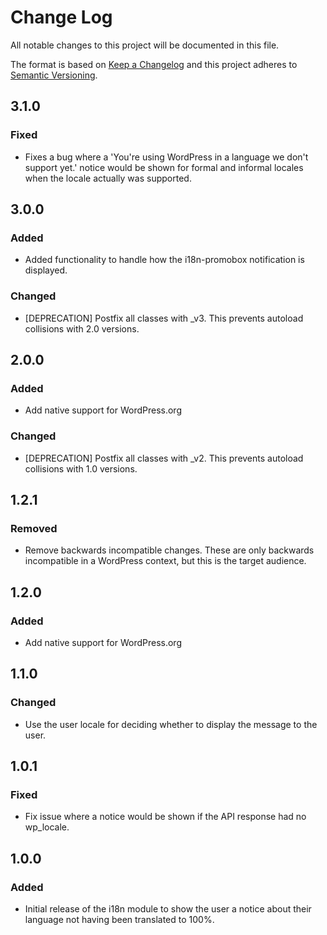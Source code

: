 # Change Log
All notable changes to this project will be documented in this file.

The format is based on [Keep a Changelog](http://keepachangelog.com/) 
and this project adheres to [Semantic Versioning](http://semver.org/).

## 3.1.0

### Fixed
- Fixes a bug where a 'You're using WordPress in a language we don't support yet.' notice would be shown for formal and informal locales when the locale actually was supported.

## 3.0.0

### Added
- Added functionality to handle how the i18n-promobox notification is displayed.

### Changed
- [DEPRECATION] Postfix all classes with _v3. This prevents autoload collisions with 2.0 versions.

## 2.0.0

### Added
- Add native support for WordPress.org

### Changed
- [DEPRECATION] Postfix all classes with _v2. This prevents autoload collisions with 1.0 versions. 

## 1.2.1

### Removed
- Remove backwards incompatible changes. These are only backwards incompatible in a WordPress context, but this is the target audience.

## 1.2.0

### Added
- Add native support for WordPress.org

## 1.1.0

### Changed
- Use the user locale for deciding whether to display the message to the user.

## 1.0.1

### Fixed
- Fix issue where a notice would be shown if the API response had no wp_locale.

## 1.0.0

### Added
- Initial release of the i18n module to show the user a notice about their
language not having been translated to 100%.
